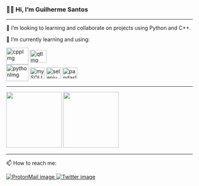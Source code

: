 <h3>  👋🏽 Hi, I’m Guilherme Santos </h3>

---
<p>🦉 I’m looking to learning and collaborate on projects using Python and C++.</p>
<p>🧰 I’m currently learning and using: </p>
<div>
    <img src="https://cdn.jsdelivr.net/gh/devicons/devicon/icons/cplusplus/cplusplus-original.svg" alt="cppImg" align="center" height="45" width="60">
    <img src="https://cdn.jsdelivr.net/gh/devicons/devicon/icons/qt/qt-original.svg" alt="qtImg" align="center" height="34" width="45">
</div>
<div>
    <img src="https://cdn.jsdelivr.net/gh/devicons/devicon/icons/python/python-original.svg" alt="pythonImg" align="center" height="45" width="60">
    <img src="https://cdn.jsdelivr.net/gh/devicons/devicon/icons/mysql/mysql-original-wordmark.svg" alt="mySQLImg" align="center" height="30" width="40"></li>
    <img src="https://cdn.jsdelivr.net/gh/devicons/devicon/icons/selenium/selenium-original.svg" alt="seleniumImg" align="center" height="30" width="40">
    <img src="https://cdn.jsdelivr.net/gh/devicons/devicon/icons/pandas/pandas-original-wordmark.svg" alt="pandasImg" align="center" height="30" width="40">
</div>

---

<div>
    <img height="150em" src="https://github-readme-stats.vercel.app/api?username=GuilhermeSantos99&show_icons=true&theme=dark&border_radius=25&hide_border=true&locale=pt-BR&title_color=70eb8bff">
    <img height="150em" src="https://github-readme-stats.vercel.app/api/top-langs/?username=GuilhermeSantos99&layout=compact&theme=dark&border_radius=25&hide_border=true&locale=pt-BR&title_color=70eb8bff">
</div>

---

<p>📫 How to reach me: </p>

<div>
    <a href="malito:guilherme.ssilva@protonmail.com">
        <img src="https://img.shields.io/badge/ProtonMail-8B89CC?style=for-the-badge&logo=protonmail&logoColor=white" alt="ProtonMail image">
    </a>
    <a href="https://twitter.com/Guilher_me99">
        <img src="https://img.shields.io/badge/Twitter-1DA1F2?style=for-the-badge&logo=twitter&logoColor=white" alt="Twitter image">
    </a>
</div>